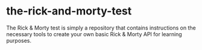 # the-rick-and-morty-test
The Rick &amp; Morty test is simply a repository that contains instructions on the necessary tools to create your own basic Rick &amp; Morty API for learning purposes.
